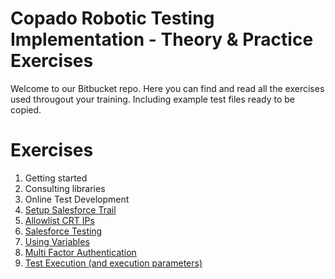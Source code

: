 # Copado Robotic Testing Implementation - Theory & Practice Exercises

Welcome to our Bitbucket repo. Here you can find and read all the exercises used througout your training. Including example test files ready to be copied.

# Exercises

1. Getting started 
2. Consulting libraries
3. Online Test Development
4. [Setup Salesforce Trail](https://bitbucket.org/copado-robotic-testing/training-exercises/src/master/exercise-4-setup-sf-trail/)
5. [Allowlist CRT IPs](https://bitbucket.org/copado-robotic-testing/training-exercises/src/master/exercise-5-allowlist-crt-ips/)
6. [Salesforce Testing](https://bitbucket.org/copado-robotic-testing/training-exercises/src/master/exercise-6-salesforce-testing/)
7. [Using Variables](https://bitbucket.org/copado-robotic-testing/training-exercises/src/master/exercise-7-using-variables/)
8. [Multi Factor Authentication](https://bitbucket.org/copado-robotic-testing/training-exercises/src/master/exercise-8-mfa/)
9. [Test Execution (and execution parameters)](https://bitbucket.org/copado-robotic-testing/training-exercises/src/master/exercise-9-test-execution-parameters/)
